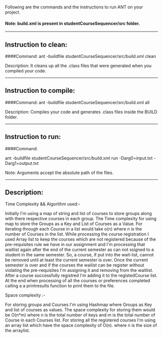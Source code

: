 Following are the commands and the instructions to run ANT on your project.
#### Note: build.xml is present in studentCourseSequencer/src folder.

-----------------------------------------------------------------------
## Instruction to clean:

####Command: ant -buildfile studentCourseSequencer/src/build.xml clean

Description: It cleans up all the .class files that were generated when you
compiled your code.

-----------------------------------------------------------------------
## Instruction to compile:

####Command: ant -buildfile studentCourseSequencer/src/build.xml all

Description: Compiles your code and generates .class files inside the BUILD folder.

-----------------------------------------------------------------------
## Instruction to run:

####Command:  

ant -buildfile studentCourseSequencer/src/build.xml run -Darg0=input.txt -Darg1=output.txt


Note: Arguments accept the absolute path of the files.

-----------------------------------------------------------------------
## Description:

Time Complexity && Algorithm used:-

Initially I'm using a map of string and list of courses to store groups along with there respective courses in each group. The Time complexity for using map to store the Groups as a Key and List of Courses as a Value. For iterating through each Course in a list would take o(n) where n is the number of Courses in the list. While processing the course registration I used Array list to keep the courses which are not registered because of the pre-requisites rule we have in our assignment and I'm processing that waitlist again after the end of the current semester as can not ssigned to a student in the same semester. So, a course, if put into the wait-list, cannot be removed until at least the current semester is over. Once the current semester is over and if the courses the wailist can be register without violating the pre-requisites I'm assigning it and removing from the waitlist.
After a course successfully registred I'm adding it to the registedCourse list. At the end when processing of all the courses or preferences completed calling a a printresults function to print them to the file.

Space complexity :- 

For storing groups and Courses I'm using Hashmap where Groups as Key and list of courses as values. The space complexity for storing them would be O(n*m) where n is the total number of keys and m is the total number of Course in each Courses list. For storing all the registered courses I'm using an array list which have the space complexity of O(n). where n is the size of the arraylist.



